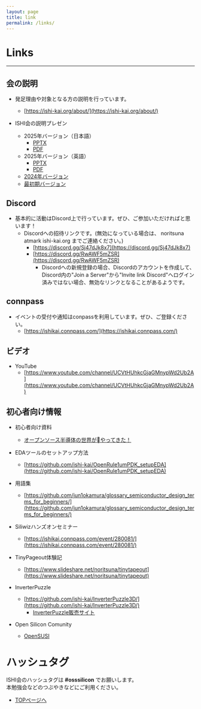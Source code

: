 ```yaml
---
layout: page
title: link
permalink: /links/
---
```


# Links
***

## 会の説明
* 発足理由や対象となる方の説明を行っています。
     * [https://ishi-kai.org/about/](https://ishi-kai.org/about/)


* ISHI会の説明プレゼン
     * 2025年バージョン（日本語）
         * [PPTX](assets/presentation/2025/ISHI-KAI_JP_2025.pptx)
         * [PDF](assets/presentation/2025/ISHI-KAI_JP_2025.pdf)
     * 2025年バージョン（英語）
         * [PPTX](assets/presentation/2025/ISHI-KAI_EN_2025.pptx)
         * [PDF](assets/presentation/2025/ISHI-KAI_EN_2025.pdf)
     * [2024年バージョン](assets/presentation/2025/ISHI-KAI_2024.pptx)
     * [最初期バージョン](https://www.slideshare.net/noritsuna/introduction-of-ishikai-with-openmpw)


## Discord
* 基本的に活動はDiscord上で行っています。ぜひ、ご参加いただければと思います！
    * Discordへの招待リンクです。(無効になっている場合は、 noritsuna atmark ishi-kai.org までご連絡ください。)
        * [https://discord.gg/Sj47dJk8x7](https://discord.gg/Sj47dJk8x7)
        * [https://discord.gg/RwAWF5mZSR](https://discord.gg/RwAWF5mZSR)
            * Discordへの新規登録の場合、Discordのアカウントを作成して、Discord内の"Join a Server"から"Invite link Discord"へログイン済みではない場合、無効なリンクとなることがあるようです。


## connpass
* イベントの受付や通知はconpassを利用しています。ぜひ、ご登録ください。
     * [https://ishikai.connpass.com/](https://ishikai.connpass.com/)


## ビデオ
* YouTube
     * [https://www.youtube.com/channel/UCVtHUhkcGjaGMnypWd2Ub2A](https://www.youtube.com/channel/UCVtHUhkcGjaGMnypWd2Ub2A)


## 初心者向け情報
* 初心者向け資料
     * [オープンソース半導体の世界がやってきた！](./assets/pdf/forBeginners.pdf)

* EDAツールのセットアップ方法
     * [https://github.com/ishi-kai/OpenRule1umPDK_setupEDA](https://github.com/ishi-kai/OpenRule1umPDK_setupEDA)

* 用語集
     * [https://github.com/jun1okamura/glossary_semiconductor_design_terms_for_beginners/](https://github.com/jun1okamura/glossary_semiconductor_design_terms_for_beginners/)

* Siliwizハンズオンセミナー
     * [https://ishikai.connpass.com/event/280081/](https://ishikai.connpass.com/event/280081/)

* TinyPageout体験記
     * [https://www.slideshare.net/noritsuna/tinytapeout](https://www.slideshare.net/noritsuna/tinytapeout)

* InverterPuzzle
     * [https://github.com/ishi-kai/InverterPuzzle3D/](https://github.com/ishi-kai/InverterPuzzle3D/)
         * [InverterPuzzle販売サイト](https://akita111.booth.pm/items/5187072)

* Open Silicon Comunity
     * [OpenSUSI](https://www.opensusi.org/)


# ハッシュタグ
ISHI会のハッシュタグは **#osssilicon** でお願いします。  
本勉強会などのつぶやきなどにご利用ください。 


* [TOPページへ](https://ishi-kai.org/)
